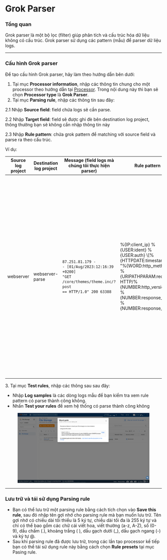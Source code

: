 # Grok Parser

### Tổng quan

Grok parser là một bộ lọc (filter) giúp phân tích và cấu trúc hóa dữ liệu không có cấu trúc. Grok parser sử dụng các pattern (mẫu) để parser dữ liệu logs.

***

### Cấu hình Grok parser

Để tạo cấu hình Grok parser, hãy làm theo hướng dẫn bên dưới:&#x20;

1. Tại mục **Processor information**, nhập các thông tin chung cho một processor theo hướng dẫn tại [Processor](../). Trong nội dung này thì bạn sẽ chọn **Processor type** là **Grok Parser**.
2. Tại mục **Parsing rule**, nhập các thông tin sau đây:

2.1 Nhập **Source field**: field chứa logs sẽ cần parse.

2.2 Nhập **Target field**: field sẽ được ghi đè bên destination log project, thông thường bạn sẽ không cần nhập thông tin này&#x20;

2.3 Nhập **Rule pattern**: chứa grok pattern để matching với source field và parse ra theo cấu trúc.&#x20;

Ví dụ:&#x20;

<table data-full-width="true"><thead><tr><th width="129">Source log project</th><th width="161">Destination log project</th><th width="195">Message (field logs mà chúng tôi thực hiện parser)</th><th width="198">Rule pattern</th><th>Kết quả parser</th></tr></thead><tbody><tr><td>webserver</td><td>webserver-parse</td><td><p></p><pre><code>87.251.81.179 - 
- [01/Aug/2023:12:16:39 +0200] 
"GET /core/themes/theme.inc/?post
== HTTP/1.0" 200 63388
</code></pre></td><td>%{IP:client_ip} %{USER:ident} %{USER:auth} \[%{HTTPDATE:timestamp}\] "%{WORD:http_method} %{URIPATHPARAM:request} HTTP/%{NUMBER:http_version}" %{NUMBER:response_code} %{NUMBER:response_size}</td><td>{<br>"request": "/core/themes/theme.inc/?post==",<br>"MONTH": "Aug",<br>"response_code": "200",<br>"IPV6": null,<br>"auth": "-",<br>"HOUR": "12",<br>"ident": "-",<br>"IPV4": "87.251.81.179",<br>"BASE10NUM": [<br>"1.0",<br>"200",<br>"63388"<br>],<br>"http_version": "1.0",<br>"TIME": "12:16:39",<br>"URIQUERY": "post==",<br>"INT": "+0200",<br>"response_size": "63388",<br>"http_method": "GET",<br>"YEAR": "2023",<br>"URIPATH": "/core/themes/theme.inc/",<br>"USERNAME": [<br>"-",<br>"-"<br>],<br>"client_ip": "87.251.81.179",<br>"MINUTE": "16",<br>"SECOND": "39",<br>"MONTHDAY": "01",<br>"timestamp": "01/Aug/2023:12:16:39 +0200"<br>}</td></tr></tbody></table>

3\. Tại mục **Test rules**, nhập các thông sau sau đây:

* Nhập **Log samples** là các dòng logs mẫu để bạn kiểm tra xem rule pattern có parse thành công không.
* Nhấn **Test your rules** để xem hệ thống có parse thành công không

<figure><img src="../../../../../../.gitbook/assets/image (322).png" alt=""><figcaption></figcaption></figure>

***

### Lưu trữ và tái sử dụng Parsing rule

* Bạn có thể lưu trữ một parsing rule bằng cách tích chọn vào **Save this rule**, sau đó nhập tên gợi nhớ cho parsing rule mà bạn muốn lưu trữ. Tên gợi nhớ có chiều dài tối thiểu là 5 ký tự, chiều dài tối đa là 255 ký tự và chỉ có thể bao gồm các chữ cái viết hoa, viết thường (a-z, A-Z), số (0-9), dấu chấm (.), khoảng trắng ( ), dấu gạch dưới (\_), dấu gạch ngang (-) và ký tự @.
* Sau khi parsing rule đã được lưu trữ, trong các lần tạo processor kế tiếp bạn có thể tái sử dụng rule này bằng cách chọn **Rule presets** tại mục Pasing rule.&#x20;
